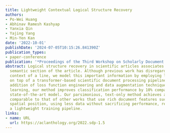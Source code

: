 ```yaml
---
title: Lightweight Contextual Logical Structure Recovery
authors:
- Po-Wei Huang
- Abhinav Ramesh Kashyap
- Yanxia Qin
- Yajing Yang
- Min-Yen Kan
date: '2022-10-01'
publishDate: '2024-07-05T10:15:26.841390Z'
publication_types:
- paper-conference
publication: '*Proceedings of the Third Workshop on Scholarly Document Processing*'
abstract: Logical structure recovery in scientific articles associates text with a
  semantic section of the article. Although previous work has disregarded the surrounding
  context of a line, we model this important information by employing line-level attention
  on top of a transformer-based scientific document processing pipeline. With the
  addition of loss function engineering and data augmentation techniques with semi-supervised
  learning, our method improves classification performance by 10% compared to a recent
  state-of-the-art model. Our parsimonious, text-only method achieves a performance
  comparable to that of other works that use rich document features such as font and
  spatial position, using less data without sacrificing performance, resulting in
  a lightweight training pipeline.
links:
- name: URL
  url: https://aclanthology.org/2022.sdp-1.5
---
```

